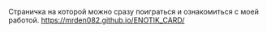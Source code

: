 Страничка на которой можно сразу поиграться и ознакомиться с моей работой.
https://mrden082.github.io/ENOTIK_CARD/
